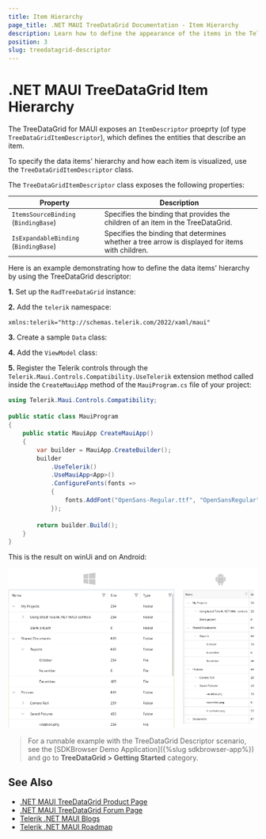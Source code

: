 ```yaml
---
title: Item Hierarchy
page_title: .NET MAUI TreeDataGrid Documentation - Item Hierarchy
description: Learn how to define the appearance of the items in the Telerik UI for .NET MAUI TreeDataGrid control.
position: 3
slug: treedatagrid-descriptor
---
```


# .NET MAUI TreeDataGrid Item Hierarchy

The TreeDataGrid for MAUI exposes an `ItemDescriptor` proeprty (of type `TreeDataGridItemDescriptor`), which defines the entities that describe an item.

To specify the data items' hierarchy and how each item is visualized, use the `TreeDataGridItemDescriptor` class.

The `TreeDataGridItemDescriptor` class exposes the following properties: 

| Property | Description |
| -------- | ----------- |
| `ItemsSourceBinding` (`BindingBase`) | Specifies the binding that provides the children of an item in the TreeDataGrid. |
| `IsExpandableBinding` (`BindingBase`) | Specifies the binding that determines whether a tree arrow is displayed for items with children. |

Here is an example demonstrating how to define the data items' hierarchy by using the TreeDataGrid descriptor:

**1.** Set up the `RadTreeDataGrid` instance:

<snippet id='treedatagrid-getting-started' />

**2.** Add the `telerik` namespace:

```XAML
xmlns:telerik="http://schemas.telerik.com/2022/xaml/maui"
```

**3.** Create a sample `Data` class:

<snippet id='treedatagrid-data-model' />

**4.** Add the `ViewModel` class:

<snippet id='treedatagrid-viewmodel' />

**5.** Register the Telerik controls through the `Telerik.Maui.Controls.Compatibility.UseTelerik` extension method called inside the `CreateMauiApp` method of the `MauiProgram.cs` file of your project:

```C#
using Telerik.Maui.Controls.Compatibility;

public static class MauiProgram
{
	public static MauiApp CreateMauiApp()
	{
		var builder = MauiApp.CreateBuilder();
		builder
			.UseTelerik()
			.UseMauiApp<App>()
			.ConfigureFonts(fonts =>
			{
				fonts.AddFont("OpenSans-Regular.ttf", "OpenSansRegular");
			});

		return builder.Build();
	}
}
```

This is the result on winUi and on Android:

![.NET MAUI TreeDataGrid Descriptor](images/treedatagrid-getting-started.png)

> For a runnable example with the TreeDataGrid Descriptor scenario, see the [SDKBrowser Demo Application]({%slug sdkbrowser-app%}) and go to **TreeDataGrid > Getting Started** category. 

## See Also

- [.NET MAUI TreeDataGrid Product Page](https://www.telerik.com/maui-ui/treedatagrid)
- [.NET MAUI TreeDataGrid Forum Page](https://www.telerik.com/forums/maui?tagId=2056)
- [Telerik .NET MAUI Blogs](https://www.telerik.com/blogs/mobile-net-maui)
- [Telerik .NET MAUI Roadmap](https://www.telerik.com/support/whats-new/maui-ui/roadmap)
